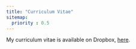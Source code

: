 ```yaml
---
title: "Curriculum Vitae"
sitemap:
  priority : 0.5
---
```

My curriculum vitae is available on Dropbox, [here](https://www.dropbox.com/s/xbqmm048te5pxqo/cv.pdf?dl=0).